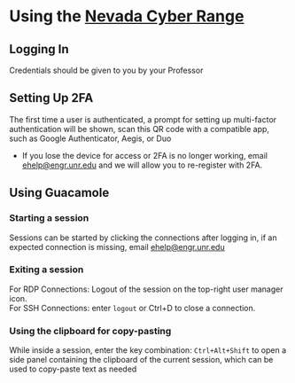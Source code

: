 # Using the [Nevada Cyber Range](https://ncr.cse.unr.edu)

## Logging In
Credentials should be given to you by your Professor

## Setting Up 2FA
The first time a user is authenticated, a prompt for setting up multi-factor authentication will be shown, scan this QR code with a compatible app, such as Google Authenticator, Aegis, or Duo
 - If you lose the device for access or 2FA is no longer working, email ehelp@engr.unr.edu and we will allow you to re-register with 2FA.

## Using Guacamole
### Starting a session
Sessions can be started by clicking the connections after logging in, if an expected connection is missing, email ehelp@engr.unr.edu

### Exiting a session
For RDP Connections: Logout of the session on the top-right user manager icon. \
For SSH Connections: enter ```logout``` or Ctrl+D to close a connection.

### Using the clipboard for copy-pasting
While inside a session, enter the key combination: ```Ctrl+Alt+Shift``` to open a side panel containing the clipboard of the current session, which can be used to copy-paste text as needed

